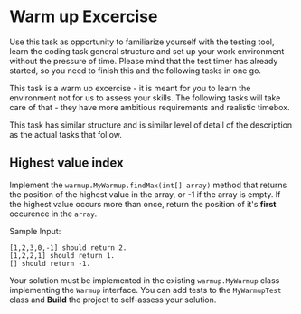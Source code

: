 # Warm up Excercise
Use this task as opportunity to familiarize yourself with the testing tool, learn the coding task general structure and set up your work environment without the pressure of time.
Please mind that the test timer has already started, so you need to finish this and the following tasks in one go.

This task is a warm up excercise - it is meant for you to learn the environment not for us to assess your skills. The following tasks will take care of that - they have more ambitious requirements and realistic timebox.

This task has similar structure and is similar level of detail of the description as the actual tasks that follow. 

## Highest value index

Implement the `warmup.MyWarmup.findMax(int[] array)` method that returns the position of the highest value in the array, or -1 if the array is empty.
If the highest value occurs more than once, return the position of it's **first** occurence in the `array`.

Sample Input:
```
[1,2,3,0,-1] should return 2.
[1,2,2,1] should return 1.
[] should return -1.
```

Your solution must be implemented in the existing `warmup.MyWarmup` class implementing the `Warmup` interface.
You can add tests to the `MyWarmupTest` class and **Build** the project to self-assess your solution.
